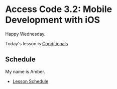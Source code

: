 # Access Code 3.2: Mobile Development with iOS

Happy Wednesday.

Today's lesson is [Conditionals](/lessons/conditionals)

## Schedule

My name is Amber.

- [Lesson Schedule](schedule.md)
